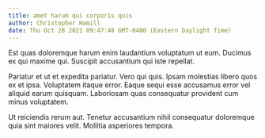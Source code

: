 ```yaml
---
title: amet harum qui corporis quis
author: Christopher Hamill
date: Thu Oct 28 2021 09:47:48 GMT-0400 (Eastern Daylight Time)
---
```

Est quas doloremque harum enim laudantium voluptatum ut eum. Ducimus ex qui maxime qui. Suscipit accusantium qui iste repellat.

 Pariatur et ut et expedita pariatur. Vero qui quis. Ipsam molestias libero quos ex et ipsa. Voluptatem itaque error. Eaque sequi esse accusamus error vel aliquid earum quisquam. Laboriosam quas consequatur provident cum minus voluptatem.

 Ut reiciendis rerum aut. Tenetur accusantium nihil consequatur doloremque quia sint maiores velit. Mollitia asperiores tempora.